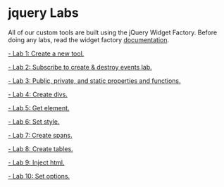jquery Labs
=======

All of our custom tools are built using the jQuery Widget Factory. Before doing any labs, read the widget factory [documentation](http://learn.jquery.com/plugins/stateful-plugins-with-widget-factory/).

  <a href="lab1/README.md"> - Lab 1: Create a new tool.</a>

  <a href="lab2/README.md"> - Lab 2: Subscribe to create & destroy events lab.</a>
  
  <a href="lab3/README.md"> - Lab 3: Public, private, and static properties and functions.</a>
  
  <a href="lab4/README.md"> - Lab 4: Create divs.</a>
  
  <a href="lab5/README.md"> - Lab 5: Get element.</a>

  <a href="lab6/README.md"> - Lab 6: Set style.</a>
  
  <a href="lab7/README.md"> - Lab 7: Create spans.</a>
  
  <a href="lab8/README.md"> - Lab 8: Create tables.</a>
  
  <a href="lab9/README.md"> - Lab 9: Inject html.</a>
  
  <a href="lab10/README.md"> - Lab 10: Set options.</a>
